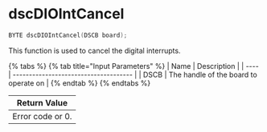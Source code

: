 # dscDIOIntCancel

```c
BYTE dscDIOIntCancel(DSCB board);
```

This function is used to cancel the digital interrupts.

{% tabs %}
{% tab title="Input Parameters" %}
| Name | Description                           |
| ---- | ------------------------------------- |
| DSCB | The handle of the board to operate on |
{% endtab %}
{% endtabs %}

| Return Value     |
| ---------------- |
| Error code or 0. |

